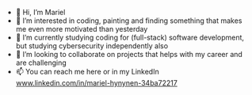 - 👋 Hi, I’m Mariel
- 👀 I’m interested in coding, painting and finding something that makes me even more motivated than yesterday
- 🌱 I’m currently studying coding for (full-stack) software development, but studying cybersecurity independently also
- 💞️ I’m looking to collaborate on projects that helps with my career and are challenging
- 📫 You can reach me here or in my LinkedIn www.linkedin.com/in/mariel-hynynen-34ba72217

<!---
Markku3/Markku3 is a ✨ special ✨ repository because its `README.md` (this file) appears on your GitHub profile.
You can click the Preview link to take a look at your changes.
--->
